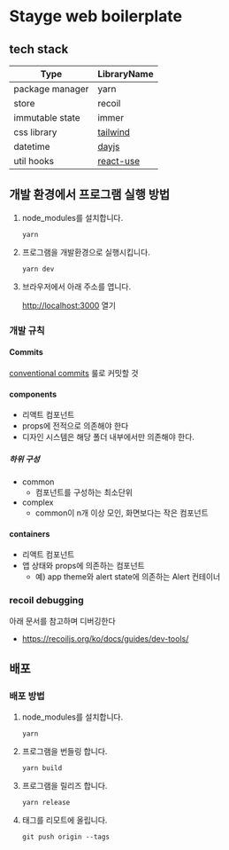 # Stayge web boilerplate

## tech stack

| Type            | LibraryName                                         |
| --------------- | --------------------------------------------------- |
| package manager | yarn                                                |
| store           | recoil                                              |
| immutable state | immer                                               |
| css library     | [tailwind](https://tailwindcss.com/docs/)           |
| datetime        | [dayjs](https://day.js.org/)                        |
| util hooks      | [react-use](https://github.com/streamich/react-use) |

## 개발 환경에서 프로그램 실행 방법

1. node_modules를 설치합니다.

   ```shell
   yarn
   ```

2. 프로그램을 개발환경으로 실행시킵니다.

   ```shell
   yarn dev
   ```

3. 브라우저에서 아래 주소를 엽니다.

   [http://localhost:3000](http://localhost:3000) 열기

### 개발 규칙

#### Commits

[conventional commits](https://www.conventionalcommits.org/ko/v1.0.0/) 룰로 커밋할 것

#### components

- 리액트 컴포넌트
- props에 전적으로 의존해야 한다
- 디자인 시스템은 해당 폴더 내부에서만 의존해야 한다.

##### 하위 구성

- common
  - 컴포넌트를 구성하는 최소단위
- complex
  - common이 n개 이상 모인, 화면보다는 작은 컴포넌트

#### containers

- 리액트 컴포넌트
- 앱 상태와 props에 의존하는 컴포넌트
  - 예) app theme와 alert state에 의존하는 Alert 컨테이너

### recoil debugging

아래 문서를 참고하며 디버깅한다

- <https://recoiljs.org/ko/docs/guides/dev-tools/>

## 배포
### 배포 방법

1. node_modules를 설치합니다.

   ```shell
   yarn
   ```

2. 프로그램을 번들링 합니다.

   ```shell
   yarn build
   ```

3. 프로그램을 릴리즈 합니다.

   ```shell
   yarn release
   ```

4. 태그를 리모트에 올립니다.

   ```shell
   git push origin --tags
   ```